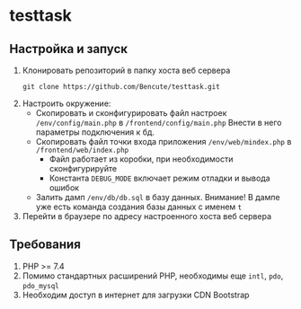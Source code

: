 # testtask
## Настройка и запуск
1. Клонировать репозиторий в папку хоста веб сервера
    ```
    git clone https://github.com/Bencute/testtask.git
    ```
2. Настроить окружение:
   - Скопировать и сконфигурировать файл настроек `/env/config/main.php` в `/frontend/config/main.php`
       Внести в него параметры подключения к бд.
   - Скопировать файл точки входа приложения `/env/web/mindex.php` в `/frontend/web/index.php`
       - Файл работает из коробки, при необходимости сконфигурируйте
       - Константа `DEBUG_MODE` включает режим отладки и вывода ошибок
   - Залить дамп `/env/db/db.sql` в базу данных. Внимание! В дампе уже есть команда создания базы данных c именем `t`
3. Перейти в браузере по адресу настроенного хоста веб сервера

## Требования
1. PHP >= 7.4
2. Помимо стандартных расширений PHP, необходимы еще `intl`, `pdo`, `pdo_mysql`
3. Необходим доступ в интернет для загрузки CDN Bootstrap
